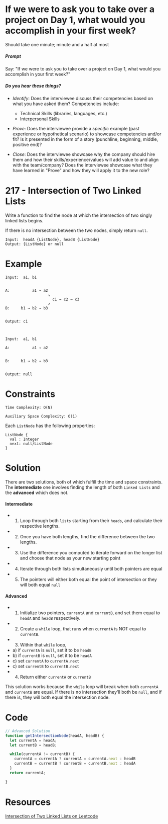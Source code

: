 # If we were to ask you to take over a project on Day 1, what would you accomplish in your first week?

Should take one minute; minute and a half at most

##### Prompt

Say: "If we were to ask you to take over a project on Day 1, what would you accomplish in your first week?"

##### Do you hear these things?

- *Identify*: Does the interviewee discuss their competencies based on what you have asked them? Competencies include:
   - Technical Skills (libraries, languages, etc.)
   - Interpersonal Skills  


- *Prove*: Does the interviewee provide a _specific_ example (past experience or hypothetical scenario)  to showcase competencies and/or fit? Is it presented in the form of a story (punchline, beginning, middle, positive end)?


- *Close*: Does the interviewee showcase why the company should hire them and how their skills/experience/values will add value to and align with the team/company? Does the interviewee showcase what they have learned in "Prove" and how they will apply it to the new role?

# 217 - Intersection of Two Linked Lists

Write a function to find the node at which the intersection of two singly linked lists begins.

If there is no intersection between the two nodes, simply return `null`.


```
Input:  headA {ListNode}, headB {ListNode}
Output: {ListNode} or null
```
# Example
```
Input: 	a1, b1


A:          a1 → a2
                   ↘
                     c1 → c2 → c3
                   ↗            
B:     b1 → b2 → b3


Output:	c1



Input:  a1, b1

A:          a1 → a2


B:     b1 → b2 → b3


Output: null
```
# Constraints

```
Time Complexity: O(N)

Auxiliary Space Complexity: O(1)
```

Each `ListNode` has the following properties:

```
ListNode {
  val : Integer
  next: null/ListNode
}
```

# Solution

There are two solutions, both of which fulfill the time and space constraints. The **intermediate** one involves finding the length of both `Linked Lists` and the **advanced** which does not.

#### Intermediate

* 1) Loop through both `lists` starting from their `heads`, and calculate their respective lengths.
* 2) Once you have both lengths, find the difference between the two lengths.
* 3) Use the difference you computed to iterate forward on the longer list and choose that node as your new starting point
* 4) Iterate through both lists simultaneously until both pointers are equal
* 5) The pointers will either both equal the point of intersection or they will both equal `null`

#### Advanced

* 1) Initialize two pointers, `currentA` and `currentB`, and set them equal to `headA` and `headB` respectively.
* 2) Create a `while` loop, that runs when `currentA` is NOT equal to `currentB`.
* 3) Within that `while` loop,
 * a) if `currentA` is `null`, set it to be `headB`
 * b) if `currentB` is `null`, set it to be `headA`
 * c) set `currentA` to `currentA.next`
 * c) set `currentB` to `currentB.next`
* 4) Return either `currentA` or `currentB`


This solution works because the `while` loop will break when both `currentA` and `currentB` are equal. If there is no intersection they'll both be `null`, and if there is, they will both equal the intersection node.

# Code

```javascript
// Advanced Solution
function getIntersectionNode(headA, headB) {
  let currentA = headA;
  let currentB = headB;

  while(currentA != currentB) {
    currentA = currentA ? currentA = currentA.next : headB
    currentB = currentB ? currentB = currentB.next : headA
  }
  return currentA;

}
```

# Resources

[Intersection of Two Linked Lists on Leetcode](https://leetcode.com/problems/intersection-of-two-linked-lists/description/)
